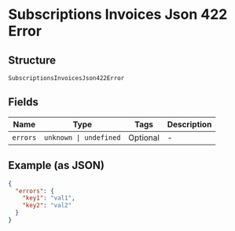 
# Subscriptions Invoices Json 422 Error

## Structure

`SubscriptionsInvoicesJson422Error`

## Fields

| Name | Type | Tags | Description |
|  --- | --- | --- | --- |
| `errors` | `unknown \| undefined` | Optional | - |

## Example (as JSON)

```json
{
  "errors": {
    "key1": "val1",
    "key2": "val2"
  }
}
```

